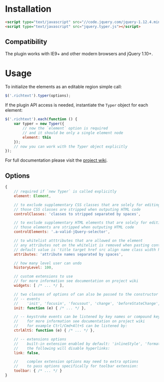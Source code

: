 # Installation

```html
<script type="text/javascript" src="//code.jquery.com/jquery-1.12.4.min.js"></script> 
<script type="text/javascript" src="jquery.typer.js"></script> 
```

## Compatibility

The plugin works with IE9+ and other modern browsers and jQuery 1.10+.

# Usage

To initialize the elements as an editable region simple call:

```javascript
$('.richtext').typer(options);
```

If the plugin API access is needed, instantiate the `Typer` object for each element:

```javascript
$('.richtext').each(function () {
    var typer = new Typer({
        // now the `element` option is required
        // and it should be only a single element node
        element: this
    });
    // now you can work with the Typer object explicitly
});
```

For full documentation please visit the [project wiki](https://github.com/misonou/jquery-typer/wiki).

## Options

```javascript
{
    // required if `new Typer` is called explicitly
    element: Element,

    // to exclude supplementary CSS classes that are solely for editing purpose
    // those CSS classes are stripped when outputing HTML code
    controlClasses: 'classes to stripped separated by spaces',

    // to exclude supplementary HTML elements that are solely for editing purpose
    // those elements are stripped when outputing HTML code
    controlElements: '.a-valid-jQuery-selector',

    // to whitelist atttributes that are allowed on the element
    // any attributes not on the whitelist is removed when pasting content to the editor
    // default value is 'title target href src align name class width height'
    attributes: 'attribute names separated by spaces',

    // how many level user can undo
    historyLevel: 100,

    // custom extensions to use
    // for more information see documentation on project wiki 
    widgets: [ /* ... */ ],

    // two classes of options of can also be passed to the constructor
    // -- events
    //    'init', 'focusin', 'focusout', 'change', 'beforeStateChange', 'statechange'
    init: function (e) { /* ... */ },

    // -- keystroke events can be listened by key names or compound key names
    //    for more information see documentation on project wiki 
    //    for example Ctrl/Cmd+Alt+S can be listened by:
    ctrlAltS: function (e) { /* ... */ },

    // -- extensions options
    //    built-in extension enabled by default: 'inlineStyle', 'formatting', 'list', 'link'
    //    the following will disable hyperlinks:
    link: false,

    //    complex extension options may need to extra options
    //    to pass options specifically for toolbar extension:
    toolbar: { /* ... */ }
}
```
